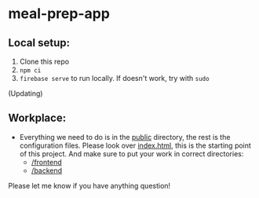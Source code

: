 # meal-prep-app

## Local setup:

1. Clone this repo
2. `npm ci`
3. `firebase serve` to run locally. If doesn't work, try with `sudo`

(Updating)

## Workplace:

- Everything we need to do is in the [public](https://github.com/cse110-fa21-group28/meal-prep-app/tree/main/public) directory, the rest is the configuration files. Please look over [index.html](https://github.com/cse110-fa21-group28/meal-prep-app/blob/main/public/index.html), this is the starting point of this project. And make sure to put your work in correct directories: 
  + [/frontend](https://github.com/cse110-fa21-group28/meal-prep-app/tree/main/public/frontend) 
  + [/backend](https://github.com/cse110-fa21-group28/meal-prep-app/tree/main/public/backend)

Please let me know if you have anything question!
